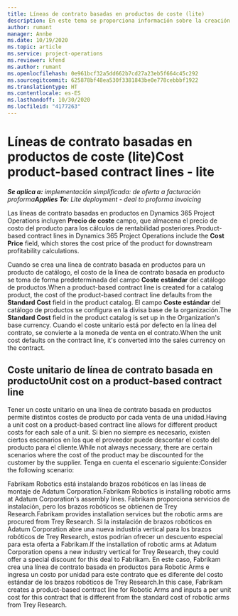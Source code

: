 ```yaml
---
title: Líneas de contrato basadas en productos de coste (lite)
description: En este tema se proporciona información sobre la creación
author: rumant
manager: Annbe
ms.date: 10/19/2020
ms.topic: article
ms.service: project-operations
ms.reviewer: kfend
ms.author: rumant
ms.openlocfilehash: 0e961bcf32a5dd662b7cd27a23eb5f664c45c292
ms.sourcegitcommit: 625878bf48ea530f3381843be0e778cebbbf1922
ms.translationtype: HT
ms.contentlocale: es-ES
ms.lasthandoff: 10/30/2020
ms.locfileid: "4177263"
---
```

# <a name="cost-product-based-contract-lines---lite"></a><span data-ttu-id="01636-103">Líneas de contrato basadas en productos de coste (lite)</span><span class="sxs-lookup"><span data-stu-id="01636-103">Cost product-based contract lines - lite</span></span>

<span data-ttu-id="01636-104">_**Se aplica a:** implementación simplificada: de oferta a facturación proforma_</span><span class="sxs-lookup"><span data-stu-id="01636-104">_**Applies To:** Lite deployment - deal to proforma invoicing_</span></span>


<span data-ttu-id="01636-105">Las líneas de contrato basadas en productos en Dynamics 365 Project Operations incluyen **Precio de coste** campo, que almacena el precio de costo del producto para los cálculos de rentabilidad posteriores.</span><span class="sxs-lookup"><span data-stu-id="01636-105">Product-based contract lines in Dynamics 365 Project Operations include the **Cost Price** field, which stores the cost price of the product for downstream profitability calculations.</span></span>

<span data-ttu-id="01636-106">Cuando se crea una línea de contrato basada en productos para un producto de catálogo, el costo de la línea de contrato basada en producto se toma de forma predeterminada del campo **Coste estándar** del catálogo de productos.</span><span class="sxs-lookup"><span data-stu-id="01636-106">When a product-based contract line is created for a catalog product, the cost of the product-based contract line defaults from the **Standard Cost** field in the product catalog.</span></span> <span data-ttu-id="01636-107">El campo **Coste estándar** del catálogo de productos se configura en la divisa base de la organización.</span><span class="sxs-lookup"><span data-stu-id="01636-107">The **Standard Cost** field in the product catalog is set up in the Organization's base currency.</span></span> <span data-ttu-id="01636-108">Cuando el coste unitario está por defecto en la línea del contrato, se convierte a la moneda de venta en el contrato.</span><span class="sxs-lookup"><span data-stu-id="01636-108">When the unit cost defaults on the contract line, it's converted into the sales currency on the contract.</span></span>

## <a name="unit-cost-on-a-product-based-contract-line"></a><span data-ttu-id="01636-109">Coste unitario de línea de contrato basada en producto</span><span class="sxs-lookup"><span data-stu-id="01636-109">Unit cost on a product-based contract line</span></span>

<span data-ttu-id="01636-110">Tener un coste unitario en una línea de contrato basada en productos permite distintos costes de producto por cada venta de una unidad.</span><span class="sxs-lookup"><span data-stu-id="01636-110">Having a unit cost on a product-based contract line allows for different product costs for each sale of a unit.</span></span> <span data-ttu-id="01636-111">Si bien no siempre es necesario, existen ciertos escenarios en los que el proveedor puede descontar el costo del producto para el cliente.</span><span class="sxs-lookup"><span data-stu-id="01636-111">While not always necessary, there are certain scenarios where the cost of the product may be discounted for the customer by the supplier.</span></span> <span data-ttu-id="01636-112">Tenga en cuenta el escenario siguiente:</span><span class="sxs-lookup"><span data-stu-id="01636-112">Consider the following scenario:</span></span>

<span data-ttu-id="01636-113">Fabrikam Robotics está instalando brazos robóticos en las líneas de montaje de Adatum Corporation.</span><span class="sxs-lookup"><span data-stu-id="01636-113">Fabrikam Robotics is installing robotic arms at Adatum Corporation's assembly lines.</span></span> <span data-ttu-id="01636-114">Fabrikam proporciona servicios de instalación, pero los brazos robóticos se obtienen de Trey Research.</span><span class="sxs-lookup"><span data-stu-id="01636-114">Fabrikam provides installation services but the robotic arms are procured from Trey Research.</span></span> <span data-ttu-id="01636-115">Si la instalación de brazos robóticos en Adatum Corporation abre una nueva industria vertical para los brazos robóticos de Trey Research, estos podrían ofrecer un descuento especial para esta oferta a Fabrikam.</span><span class="sxs-lookup"><span data-stu-id="01636-115">If the installation of robotic arms at Adatum Corporation opens a new industry vertical for Trey Research, they could offer a special discount for this deal to Fabrikam.</span></span> <span data-ttu-id="01636-116">En este caso, Fabrikam crea una línea de contrato basada en productos para Robotic Arms e ingresa un costo por unidad para este contrato que es diferente del costo estándar de los brazos robóticos de Trey Research.</span><span class="sxs-lookup"><span data-stu-id="01636-116">In this case, Fabrikam creates a product-based contract line for Robotic Arms and inputs a per unit cost for this contract that is different from the standard cost of robotic arms from Trey Research.</span></span>
